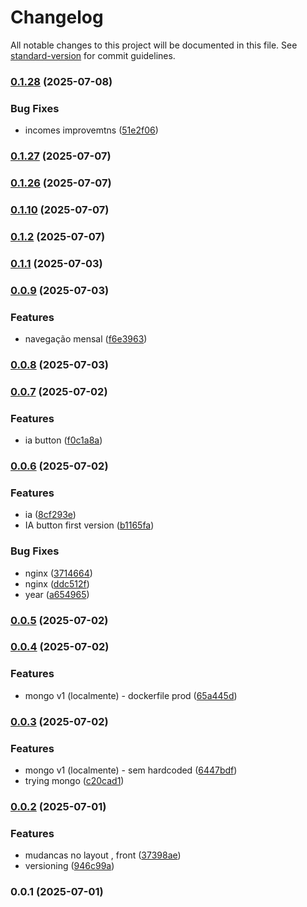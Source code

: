 # Changelog

All notable changes to this project will be documented in this file. See [standard-version](https://github.com/conventional-changelog/standard-version) for commit guidelines.

### [0.1.28](https://github.com/ErgonBerry/contas/compare/v0.1.27...v0.1.28) (2025-07-08)


### Bug Fixes

* incomes improvemtns ([51e2f06](https://github.com/ErgonBerry/contas/commit/51e2f0626afff453cbb6850eaf4f4b4644a9699b))

### [0.1.27](https://github.com/ErgonBerry/contas/compare/v0.1.26...v0.1.27) (2025-07-07)

### [0.1.26](https://github.com/ErgonBerry/contas/compare/v0.1.2...v0.1.26) (2025-07-07)

### [0.1.10](https://github.com/ErgonBerry/contas/compare/v0.1.2...v0.1.10) (2025-07-07)

### [0.1.2](https://github.com/ErgonBerry/contas/compare/v0.1.1...v0.1.2) (2025-07-07)

### [0.1.1](https://github.com/ErgonBerry/contas/compare/v0.1.0...v0.1.1) (2025-07-03)

### [0.0.9](https://github.com/ErgonBerry/contas/compare/v0.0.8...v0.0.9) (2025-07-03)


### Features

* navegação mensal ([f6e3963](https://github.com/ErgonBerry/contas/commit/f6e3963ba5646c00354170bc14ffdb9626e47b93))

### [0.0.8](https://github.com/ErgonBerry/contas/compare/v0.0.7...v0.0.8) (2025-07-03)

### [0.0.7](https://github.com/ErgonBerry/contas/compare/v0.0.6...v0.0.7) (2025-07-02)


### Features

* ia button ([f0c1a8a](https://github.com/ErgonBerry/contas/commit/f0c1a8aa063e134c6c6cf25b2413ff4f0b0920bb))

### [0.0.6](https://github.com/ErgonBerry/contas/compare/v0.0.5...v0.0.6) (2025-07-02)


### Features

* ia ([8cf293e](https://github.com/ErgonBerry/contas/commit/8cf293e5fd17d4b3fdbaa358f0ef47904684edaf))
* IA button first version ([b1165fa](https://github.com/ErgonBerry/contas/commit/b1165faf009955622a884361ec2ae73b2da1d4e2))


### Bug Fixes

* nginx ([3714664](https://github.com/ErgonBerry/contas/commit/3714664ec72a18edeb6ac71ef13775da7363da05))
* nginx ([ddc512f](https://github.com/ErgonBerry/contas/commit/ddc512ffb53b5b13df7167ffad275fcfee0a4f51))
* year ([a654965](https://github.com/ErgonBerry/contas/commit/a6549650c04495e9be15ff38a17a0c8c61bf47ab))

### [0.0.5](https://github.com/ErgonBerry/contas/compare/v0.0.4...v0.0.5) (2025-07-02)

### [0.0.4](https://github.com/ErgonBerry/contas/compare/v0.0.3...v0.0.4) (2025-07-02)


### Features

* mongo v1 (localmente) - dockerfile prod ([65a445d](https://github.com/ErgonBerry/contas/commit/65a445d0f961487fdf513e0237b6f725960298d7))

### [0.0.3](https://github.com/ErgonBerry/contas/compare/v0.0.2...v0.0.3) (2025-07-02)


### Features

* mongo v1 (localmente) - sem hardcoded ([6447bdf](https://github.com/ErgonBerry/contas/commit/6447bdfd76c9d3f4eaa2f23cee56fe8bfb67b501))
* trying mongo ([c20cad1](https://github.com/ErgonBerry/contas/commit/c20cad10d5fb36e1a22956ba35af99da87333088))

### [0.0.2](https://github.com/ErgonBerry/contas/compare/v0.0.1...v0.0.2) (2025-07-01)


### Features

* mudancas no layout , front ([37398ae](https://github.com/ErgonBerry/contas/commit/37398aee8fc44ecc2474c1b3bbff9f05a8a62bb3))
* versioning ([946c99a](https://github.com/ErgonBerry/contas/commit/946c99aedf787380cce3b621b64e0dc5649009d5))

### 0.0.1 (2025-07-01)
